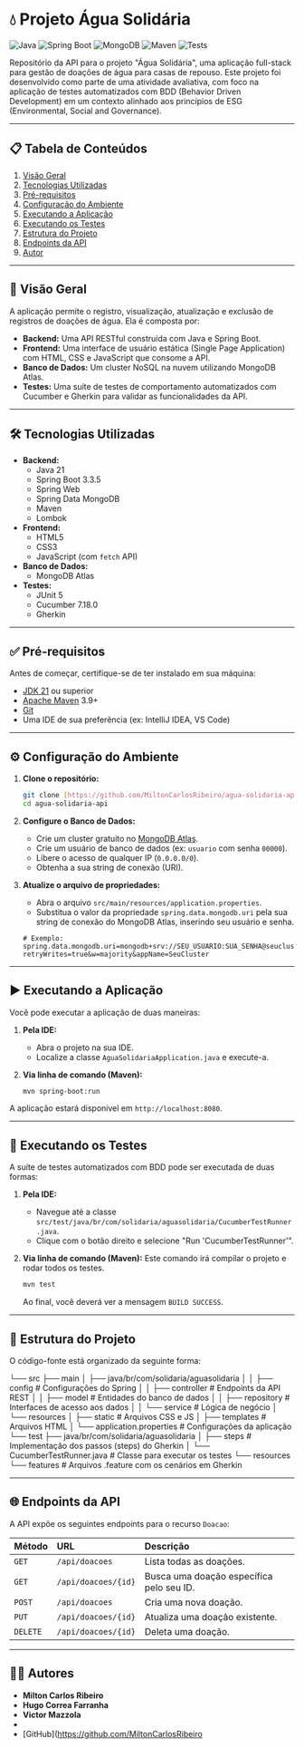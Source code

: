 # 💧 Projeto Água Solidária

![Java](https://img.shields.io/badge/Java-21-blue.svg)
![Spring Boot](https://img.shields.io/badge/Spring%20Boot-3.3.5-brightgreen.svg)
![MongoDB](https://img.shields.io/badge/MongoDB-Atlas-green.svg)
![Maven](https://img.shields.io/badge/Maven-3.9-red.svg)
![Tests](https://img.shields.io/badge/Tests-Passing-brightgreen.svg)

Repositório da API para o projeto "Água Solidária", uma aplicação full-stack para gestão de doações de água para casas de repouso. Este projeto foi desenvolvido como parte de uma atividade avaliativa, com foco na aplicação de testes automatizados com BDD (Behavior Driven Development) em um contexto alinhado aos princípios de ESG (Environmental, Social and Governance).

---

## 📋 Tabela de Conteúdos

1.  [Visão Geral](#-visão-geral)
2.  [Tecnologias Utilizadas](#-tecnologias-utilizadas)
3.  [Pré-requisitos](#-pré-requisitos)
4.  [Configuração do Ambiente](#-configuração-do-ambiente)
5.  [Executando a Aplicação](#-executando-a-aplicação)
6.  [Executando os Testes](#-executando-os-testes)
7.  [Estrutura do Projeto](#-estrutura-do-projeto)
8.  [Endpoints da API](#-endpoints-da-api)
9.  [Autor](#-autor)

---

## 🚀 Visão Geral

A aplicação permite o registro, visualização, atualização e exclusão de registros de doações de água. Ela é composta por:

* **Backend:** Uma API RESTful construída com Java e Spring Boot.
* **Frontend:** Uma interface de usuário estática (Single Page Application) com HTML, CSS e JavaScript que consome a API.
* **Banco de Dados:** Um cluster NoSQL na nuvem utilizando MongoDB Atlas.
* **Testes:** Uma suíte de testes de comportamento automatizados com Cucumber e Gherkin para validar as funcionalidades da API.

---

## 🛠️ Tecnologias Utilizadas

- **Backend:**
    - Java 21
    - Spring Boot 3.3.5
    - Spring Web
    - Spring Data MongoDB
    - Maven
    - Lombok
- **Frontend:**
    - HTML5
    - CSS3
    - JavaScript (com `fetch` API)
- **Banco de Dados:**
    - MongoDB Atlas
- **Testes:**
    - JUnit 5
    - Cucumber 7.18.0
    - Gherkin

---

## ✅ Pré-requisitos

Antes de começar, certifique-se de ter instalado em sua máquina:

* [JDK 21](https://www.oracle.com/java/technologies/downloads/#jdk21-windows) ou superior
* [Apache Maven](https://maven.apache.org/download.cgi) 3.9+
* [Git](https://git-scm.com/downloads)
* Uma IDE de sua preferência (ex: IntelliJ IDEA, VS Code)

---

## ⚙️ Configuração do Ambiente

1.  **Clone o repositório:**
    ```bash
    git clone [https://github.com/MiltonCarlosRibeiro/agua-solidaria-api.git](https://github.com/MiltonCarlosRibeiro/agua-solidaria-api.git)
    cd agua-solidaria-api
    ```

2.  **Configure o Banco de Dados:**
    - Crie um cluster gratuito no [MongoDB Atlas](https://www.mongodb.com/cloud/atlas).
    - Crie um usuário de banco de dados (ex: `usuario` com senha `00000`).
    - Libere o acesso de qualquer IP (`0.0.0.0/0`).
    - Obtenha a sua string de conexão (URI).

3.  **Atualize o arquivo de propriedades:**
    - Abra o arquivo `src/main/resources/application.properties`.
    - Substitua o valor da propriedade `spring.data.mongodb.uri` pela sua string de conexão do MongoDB Atlas, inserindo seu usuário e senha.
    ```properties
    # Exemplo:
    spring.data.mongodb.uri=mongodb+srv://SEU_USUARIO:SUA_SENHA@seucluster.mongodb.net/?retryWrites=true&w=majority&appName=SeuCluster
    ```

---

## ▶️ Executando a Aplicação

Você pode executar a aplicação de duas maneiras:

1.  **Pela IDE:**
    - Abra o projeto na sua IDE.
    - Localize a classe `AguaSolidariaApplication.java` e execute-a.

2.  **Via linha de comando (Maven):**
    ```bash
    mvn spring-boot:run
    ```

A aplicação estará disponível em `http://localhost:8080`.

---

## 🧪 Executando os Testes

A suíte de testes automatizados com BDD pode ser executada de duas formas:

1.  **Pela IDE:**
    - Navegue até a classe `src/test/java/br/com/solidaria/aguasolidaria/CucumberTestRunner.java`.
    - Clique com o botão direito e selecione "Run 'CucumberTestRunner'".

2.  **Via linha de comando (Maven):**
    Este comando irá compilar o projeto e rodar todos os testes.
    ```bash
    mvn test
    ```
    Ao final, você deverá ver a mensagem `BUILD SUCCESS`.

---

## 📂 Estrutura do Projeto

O código-fonte está organizado da seguinte forma:

└── src ├── main │ ├── java/br/com/solidaria/aguasolidaria │ │ ├── config # Configurações do Spring │ │ ├── controller # Endpoints da API REST │ │ ├── model # Entidades do banco de dados │ │ ├── repository # Interfaces de acesso aos dados │ │ └── service # Lógica de negócio │ └── resources │ ├── static # Arquivos CSS e JS │ ├── templates # Arquivos HTML │ └── application.properties # Configurações da aplicação └── test ├── java/br/com/solidaria/aguasolidaria │ ├── steps # Implementação dos passos (steps) do Gherkin │ └── CucumberTestRunner.java # Classe para executar os testes └── resources └── features # Arquivos .feature com os cenários em Gherkin


---

## 🌐 Endpoints da API

A API expõe os seguintes endpoints para o recurso `Doacao`:

| Método | URL                 | Descrição                                |
| :----- | :------------------ | :--------------------------------------- |
| `GET`  | `/api/doacoes`      | Lista todas as doações.                    |
| `GET`  | `/api/doacoes/{id}` | Busca uma doação específica pelo seu ID. |
| `POST` | `/api/doacoes`      | Cria uma nova doação.                    |
| `PUT`  | `/api/doacoes/{id}` | Atualiza uma doação existente.           |
| `DELETE`| `/api/doacoes/{id}` | Deleta uma doação.                       |

---

## 👨‍💻 Autores

- **Milton Carlos Ribeiro** 
- **Hugo Correa Farranha** 
- **Victor Mazzola**
- 
- [GitHub](https://github.com/MiltonCarlosRibeiro
